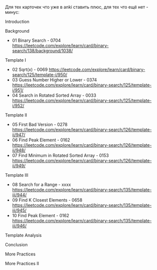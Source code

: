 Для тех карточек что уже в anki ставить плюс, для тех что ещё нет - минус:

Introduction

Background

+ 01 Binary Search - 0704 https://leetcode.com/explore/learn/card/binary-search/138/background/1038/

Template I

- 02 Sqrt(x) - 0069 https://leetcode.com/explore/learn/card/binary-search/125/template-i/950/
- 03 Guess Number Higher or Lower - 0374 https://leetcode.com/explore/learn/card/binary-search/125/template-i/951/
- 04 Search in Rotated Sorted Array - 0033 https://leetcode.com/explore/learn/card/binary-search/125/template-i/952/

Template II

- 05 First Bad Version - 0278 https://leetcode.com/explore/learn/card/binary-search/126/template-ii/947/
- 06 Find Peak Element - 0162 https://leetcode.com/explore/learn/card/binary-search/126/template-ii/948/
- 07 Find Minimum in Rotated Sorted Array - 0153 https://leetcode.com/explore/learn/card/binary-search/126/template-ii/949/

Template III

- 08 Search for a Range - xxxx https://leetcode.com/explore/learn/card/binary-search/135/template-iii/944/
- 09 Find K Closest Elements - 0658 https://leetcode.com/explore/learn/card/binary-search/135/template-iii/945/
- 10 Find Peak Element - 0162 https://leetcode.com/explore/learn/card/binary-search/135/template-iii/946/

Template Analysis

Conclusion

More Practices

More Practices II

